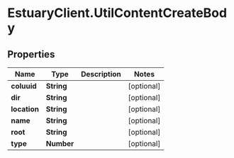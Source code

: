 # EstuaryClient.UtilContentCreateBody

## Properties
Name | Type | Description | Notes
------------ | ------------- | ------------- | -------------
**coluuid** | **String** |  | [optional] 
**dir** | **String** |  | [optional] 
**location** | **String** |  | [optional] 
**name** | **String** |  | [optional] 
**root** | **String** |  | [optional] 
**type** | **Number** |  | [optional] 
